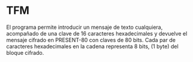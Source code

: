 # TFM
El programa permite introducir un mensaje de texto cualquiera, acompañado de una clave de 16 caracteres hexadecimales
y devuelve el mensaje cifrado en PRESENT-80 con claves de 80 bits. 
Cada par de caracteres hexadecimales en la cadena representa 8 bits, (1 byte) del bloque cifrado.
